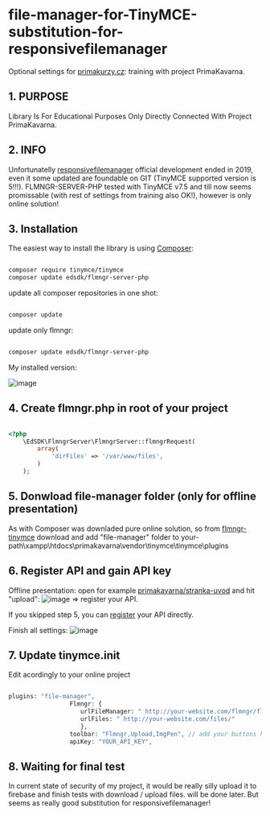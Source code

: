 # file-manager-for-TinyMCE-substitution-for-responsivefilemanager
Optional settings for [primakurzy.cz](https://www.primakurzyonline.cz/): training with project PrimaKavarna.

## 1. PURPOSE
Library Is For Educational Purposes Only Directly Connected With Project PrimaKavarna.

## 2. INFO
Unfortunatelly [responsivefilemanager](https://www.responsivefilemanager.com/) official development ended in 2019, even it some updated are foundable on GIT (TinyMCE supported version is 5!!!).
FLMNGR-SERVER-PHP tested with TinyMCE v7.5 and till now seems promissable (with rest of settings from training also OK!), however is only online solution!

## 3. Installation
The easiest way to install the library is using [Composer](https://getcomposer.org/):

```sh

composer require tinymce/tinymce
composer update edsdk/flmngr-server-php

```

update all composer repositories in one shot:

```sh

composer update

```

update only flmngr:

```sh

composer update edsdk/flmngr-server-php

```

 My installed version:
 
![image](https://github.com/user-attachments/assets/53f3c016-29d0-44bb-822b-51431f85fe73)


## 4. Create flmngr.php in root of your project

```php

<?php
    \EdSDK\FlmngrServer\FlmngrServer::flmngrRequest(
        array(
            'dirFiles' => '/var/www/files',
        )
    );

```

## 5. Donwload file-manager folder (only for offline presentation)
As with Composer was downladed pure online solution, so from [flmngr-tinymce](https://github.com/edsdk/flmngr-tinymce) download
and add "file-manager" folder to your-path\xampp\htdocs\primakavarna\vendor\tinymce\tinymce\plugins

## 6. Register API and gain API key
Offline presentation: open for example [primakavarna/stranka-uvod](http://localhost/primakavarna/admin.php?stranka=uvod) and hit "upload":
![image](https://github.com/user-attachments/assets/c139f6ae-e261-4b5d-85f1-3c2462001c3e) => register your API.

If you skipped step 5, you can [register](https://flmngr.com/dashboard) your API directly.

Finish all settings:
![image](https://github.com/user-attachments/assets/69b35cf1-51f2-415c-90cb-5072f7c9c41e)

## 7. Update tinymce.init
Edit acordingly to your online project

```php

plugins: "file-manager",
                 Flmngr: {
                    urlFileManager: " http://your-website.com/flmngr/flmngr.php",
                    urlFiles: " http://your-website.com/files/"  
                    },
                 toolbar: "Flmngr,Upload,ImgPen", // add your buttons here too
                 apiKey: "YOUR_API_KEY",

```

## 8. Waiting for final test
In current state of security of my project, it would be really silly upload it to firebase and finish tests with download / upload files.
will be done later.
But seems as really good substitution for responsivefilemanager!

